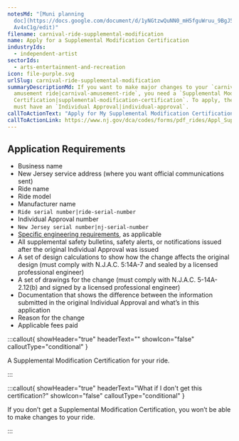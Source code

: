 ```yaml
---
notesMd: "[Muni planning
  doc](https://docs.google.com/document/d/1yNGtzwQuNN0_mH5fguWruu_9BgJ5v25BegkQ\
  Av4xC1g/edit)"
filename: carnival-ride-supplemental-modification
name: Apply for a Supplemental Modification Certification
industryIds:
  - independent-artist
sectorIds:
  - arts-entertainment-and-recreation
icon: file-purple.svg
urlSlug: carnival-ride-supplemental-modification
summaryDescriptionMd: If you want to make major changes to your `carnival or
  amusement ride|carnival-amusement-ride`, you need a `Supplemental Modification
  Certification|supplemental-modification-certification`. To apply, the ride
  must have an `Individual Approval|individual-approval`.
callToActionText: "Apply for My Supplemental Modification Certification "
callToActionLink: https://www.nj.gov/dca/codes/forms/pdf_rides/Appl_SuplCert.pdf
---
```

## Application Requirements

* Business name
* New Jersey service address (where you want official communications sent)
* Ride name
* Ride model
* Manufacturer name
*  `Ride serial number|ride-serial-number` 
* Individual Approval number
* `New Jersey serial number|nj-serial-number`
* [Specific engineering requirements](https://www.nj.gov/dca/codes/forms/pdf_rides/IA_application.pdf), as applicable
* All supplemental safety bulletins, safety alerts, or notifications issued after the original Individual Approval was issued
* A set of design calculations to show how the change affects the original design (must comply with N.J.A.C. 5:14A-7 and sealed by a licensed professional engineer)
* A set of drawings for the change (must comply with N.J.A.C. 5-14A-2.12(b) and signed by a licensed professional engineer)
* Documentation that shows the difference between the information submitted in the original Individual Approval and what’s in this application
* Reason for the change
* Applicable fees paid

:::callout{ showHeader="true" headerText="" showIcon="false" calloutType="conditional" }

A Supplemental Modification Certification for your ride.

:::

:::callout{ showHeader="true" headerText="What if I don't get this certification?" showIcon="false" calloutType="conditional" }

If you don’t get a Supplemental Modification Certification, you won’t be able to make changes to your ride.

:::